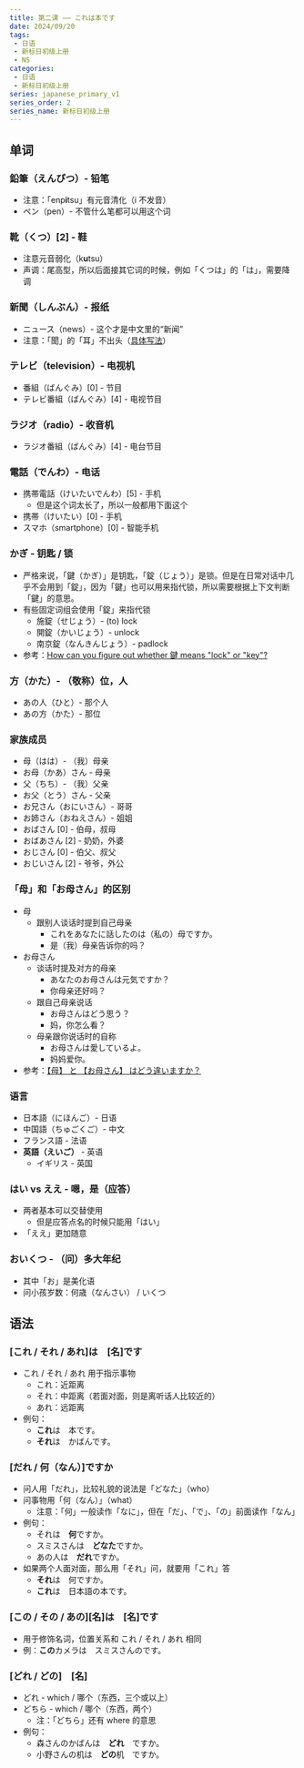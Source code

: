 ```yaml
---
title: 第二课 —— これは本です
date: 2024/09/20
tags:
 - 日语
 - 新标日初级上册
 - N5
categories:
 - 日语
 - 新标日初级上册
series: japanese_primary_v1
series_order: 2
series_name: 新标日初级上册
---
```


## [](#单词)单词

### 鉛筆（えんぴつ）- 铅笔

+ 注意：「enp**i**tsu」有元音清化（i 不发音）
+ ペン（pen）- 不管什么笔都可以用这个词

### 靴（くつ）\[2\] - 鞋

+ 注意元音弱化（k**u**tsu）
+ 声调：尾高型，所以后面接其它词的时候，例如「くつは」的「は」，需要降调

### 新聞（しんぶん）- 报纸

+ ニュース（news）- 这个才是中文里的“新闻”
+ 注意：「聞」的「耳」不出头（[具体写法](https://jisho.org/search/%E8%81%9E%20%23kanji)）

### テレビ（television）- 电视机

+ 番組（ばんぐみ）\[0\] - 节目
+ テレビ番組（ばんぐみ）\[4\] - 电视节目

### ラジオ（radio）- 收音机

+ ラジオ番組（ばんぐみ）\[4\] - 电台节目

### 電話（でんわ）- 电话

+ 携帯電話（けいたいでんわ）\[5\] - 手机
  + 但是这个词太长了，所以一般都用下面这个
+ 携帯（けいたい）\[0\] - 手机
+ スマホ（smartphone）\[0\] - 智能手机

### かぎ - 钥匙 / 锁

+ 严格来说，「鍵（かぎ）」是钥匙，「錠（じょう）」是锁。但是在日常对话中几乎不会用到「錠」，因为「鍵」也可以用来指代锁，所以需要根据上下文判断「鍵」的意思。
+ 有些固定词组会使用「錠」来指代锁
  + 施錠（せじょう）- (to) lock
  + 開錠（かいじょう）- unlock
  + 南京錠（なんきんじょう）- padlock
+ 参考：[How can you figure out whether 鍵 means "lock" or "key"?](https://japanese.stackexchange.com/questions/5405/how-can-you-figure-out-whether-%E9%8D%B5-%E3%81%8B%E3%81%8E-means-lock-or-key)

### 方（かた）- （敬称）位，人

+ あの人（ひと）- 那个人
+ あの方（かた）- 那位

### 家族成员

+ 母（はは）- （我）母亲
+ お母（かあ）さん - 母亲
+ 父（ちち）- （我）父亲
+ お父（とう）さん - 父亲
+ お兄さん（おにいさん）- 哥哥
+ お姉さん（おねえさん）- 姐姐
+ おばさん \[0\] - 伯母，叔母
+ おばあさん \[2\] - 奶奶，外婆
+ おじさん \[0\] - 伯父、叔父
+ おじいさん \[2\] - 爷爷，外公

### 「母」和「お母さん」的区别

+ 母
  + 跟别人谈话时提到自己母亲
    + これをあなたに話したのは（私の）母ですか。
    + 是（我）母亲告诉你的吗？
+ お母さん
  + 谈话时提及对方的母亲
    + あなたのお母さんは元気ですか？
    + 你母亲还好吗？
  + 跟自己母亲说话
    + お母さんはどう思う？
    + 妈，你怎么看？
  + 母亲跟你说话时的自称
    + お母さんは愛しているよ。
    + 妈妈爱你。
+ 参考：[【母】 と 【お母さん】 はどう違いますか？](https://hinative.com/ja/questions/1826)

### 语言

+ 日本語（にほんご）- 日语
+ 中国語（ちゅごくご）- 中文
+ フランス語 - 法语
+ **英語（えいご）** - 英语
  + イギリス - 英国

### はい vs ええ - 嗯，是（应答）

+ 两者基本可以交替使用
  + 但是应答点名的时候只能用「はい」
+ 「ええ」更加随意

### おいくつ - （问）多大年纪

+ 其中「お」是美化语
+ 问小孩岁数：何歳（なんさい） / いくつ

## 语法

### \[これ / それ / あれ\]は　\[名\]です

+ これ / それ / あれ 用于指示事物
  + これ：近距离
  + それ：中距离（若面对面，则是离听话人比较近的）
  + あれ：远距离
+ 例句：
  + **これ**は　本です。
  + **それ**は　かばんです。

### \[だれ / 何（なん）\]ですか

+ 问人用「だれ」，比较礼貌的说法是「どなた」（who）
+ 问事物用「何（なん）」（what）
  + 注意：「何」一般读作「なに」，但在「だ」、「で」、「の」前面读作「なん」
+ 例句：
  + それは　**何**ですか。
  + スミスさんは　**どなた**ですか。
  + あの人は　**だれ**ですか。
+ 如果两个人面对面，那么用「それ」问，就要用「これ」答
  + **それ**は　何ですか。
  + **これ**は　日本語の本です。

### \[この / その / あの\]\[名\]は　\[名\]です

+ 用于修饰名词，位置关系和 これ / それ / あれ 相同
+ 例：**この**カメラは　スミスさんのです。

### \[どれ / どの\]　\[名\]

+ どれ - which / 哪个（东西，三个或以上）
+ どちら - which / 哪个（东西，两个）
  + 注：「どちら」还有 where 的意思
+ 例句：
  + 森さんのかばんは　**どれ**　ですか。
  + 小野さんの机は　**どの**机　ですか。
